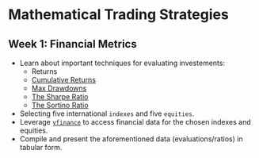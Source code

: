# Mathematical Trading Strategies

## Week 1: Financial Metrics
- Learn about important techniques for evaluating investements:
  - Returns
  - [Cumulative Returns](https://www.investopedia.com/terms/c/cumulativereturn.asp)
  - [Max Drawdowns](https://www.investopedia.com/terms/m/maximum-drawdown-mdd.asp)
  - [The Sharpe Ratio](https://groww.in/p/sharpe-ratio)
  - [The Sortino Ratio](https://groww.in/p/sortino-ratio)
- Selecting five international `indexes` and five `equities`.
- Leverage [`yfinance`](https://pypi.org/project/yfinance/) to access financial data for the chosen indexes and equities.
- Compile and present the aforementioned data (evaluations/ratios) in tabular form.
